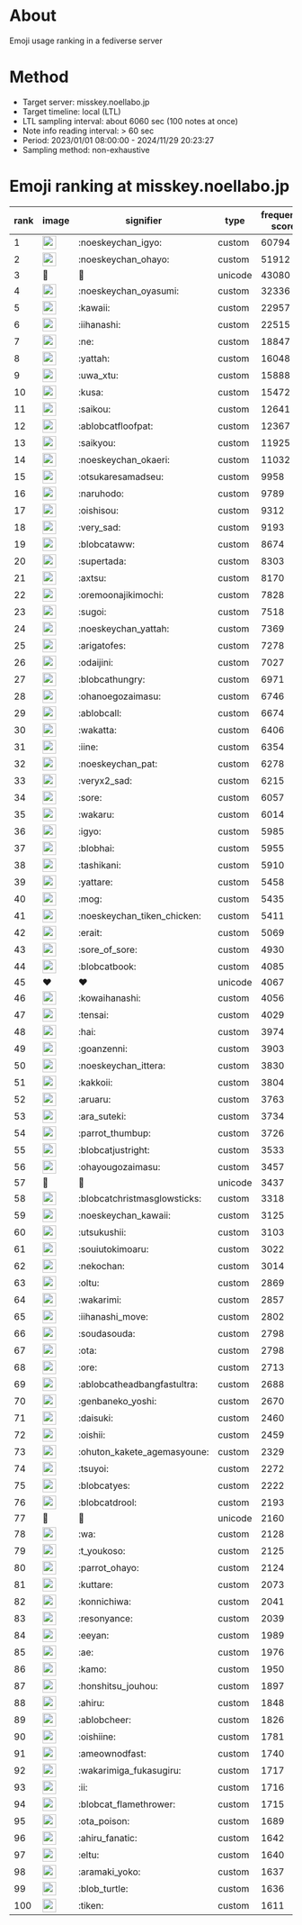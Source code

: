 # About
Emoji usage ranking in a fediverse server

# Method
- Target server: misskey.noellabo.jp
- Target timeline: local (LTL)
- LTL sampling interval: about 6060 sec (100 notes at once)
- Note info reading interval: > 60 sec
- Period: 2023/01/01 08:00:00 - 2024/11/29 20:23:27 
- Sampling method: non-exhaustive

# Emoji ranking at misskey.noellabo.jp

|rank|image|signifier|type|frequency score|
|----|----|----|----|----|
|1|<img height="24" src="https://misskey.noellabo.jp/emoji/noeskeychan_igyo.webp">|:noeskeychan_igyo:|custom|60794|
|2|<img height="24" src="https://misskey.noellabo.jp/emoji/noeskeychan_ohayo.webp">|:noeskeychan_ohayo:|custom|51912|
|3|🎉|🎉|unicode|43080|
|4|<img height="24" src="https://misskey.noellabo.jp/emoji/noeskeychan_oyasumi.webp">|:noeskeychan_oyasumi:|custom|32336|
|5|<img height="24" src="https://misskey.noellabo.jp/emoji/kawaii.webp">|:kawaii:|custom|22957|
|6|<img height="24" src="https://misskey.noellabo.jp/emoji/iihanashi.webp">|:iihanashi:|custom|22515|
|7|<img height="24" src="https://misskey.noellabo.jp/emoji/ne.webp">|:ne:|custom|18847|
|8|<img height="24" src="https://misskey.noellabo.jp/emoji/yattah.webp">|:yattah:|custom|16048|
|9|<img height="24" src="https://misskey.noellabo.jp/emoji/uwa_xtu.webp">|:uwa_xtu:|custom|15888|
|10|<img height="24" src="https://misskey.noellabo.jp/emoji/kusa.webp">|:kusa:|custom|15472|
|11|<img height="24" src="https://misskey.noellabo.jp/emoji/saikou.webp">|:saikou:|custom|12641|
|12|<img height="24" src="https://misskey.noellabo.jp/emoji/ablobcatfloofpat.webp">|:ablobcatfloofpat:|custom|12367|
|13|<img height="24" src="https://misskey.noellabo.jp/emoji/saikyou.webp">|:saikyou:|custom|11925|
|14|<img height="24" src="https://misskey.noellabo.jp/emoji/noeskeychan_okaeri.webp">|:noeskeychan_okaeri:|custom|11032|
|15|<img height="24" src="https://misskey.noellabo.jp/emoji/otsukaresamadseu.webp">|:otsukaresamadseu:|custom|9958|
|16|<img height="24" src="https://misskey.noellabo.jp/emoji/naruhodo.webp">|:naruhodo:|custom|9789|
|17|<img height="24" src="https://misskey.noellabo.jp/emoji/oishisou.webp">|:oishisou:|custom|9312|
|18|<img height="24" src="https://misskey.noellabo.jp/emoji/very_sad.webp">|:very_sad:|custom|9193|
|19|<img height="24" src="https://misskey.noellabo.jp/emoji/blobcataww.webp">|:blobcataww:|custom|8674|
|20|<img height="24" src="https://misskey.noellabo.jp/emoji/supertada.webp">|:supertada:|custom|8303|
|21|<img height="24" src="https://misskey.noellabo.jp/emoji/axtsu.webp">|:axtsu:|custom|8170|
|22|<img height="24" src="https://misskey.noellabo.jp/emoji/oremoonajikimochi.webp">|:oremoonajikimochi:|custom|7828|
|23|<img height="24" src="https://misskey.noellabo.jp/emoji/sugoi.webp">|:sugoi:|custom|7518|
|24|<img height="24" src="https://misskey.noellabo.jp/emoji/noeskeychan_yattah.webp">|:noeskeychan_yattah:|custom|7369|
|25|<img height="24" src="https://misskey.noellabo.jp/emoji/arigatofes.webp">|:arigatofes:|custom|7278|
|26|<img height="24" src="https://misskey.noellabo.jp/emoji/odaijini.webp">|:odaijini:|custom|7027|
|27|<img height="24" src="https://misskey.noellabo.jp/emoji/blobcathungry.webp">|:blobcathungry:|custom|6971|
|28|<img height="24" src="https://misskey.noellabo.jp/emoji/ohanoegozaimasu.webp">|:ohanoegozaimasu:|custom|6746|
|29|<img height="24" src="https://misskey.noellabo.jp/emoji/ablobcall.webp">|:ablobcall:|custom|6674|
|30|<img height="24" src="https://misskey.noellabo.jp/emoji/wakatta.webp">|:wakatta:|custom|6406|
|31|<img height="24" src="https://misskey.noellabo.jp/emoji/iine.webp">|:iine:|custom|6354|
|32|<img height="24" src="https://misskey.noellabo.jp/emoji/noeskeychan_pat.webp">|:noeskeychan_pat:|custom|6278|
|33|<img height="24" src="https://misskey.noellabo.jp/emoji/veryx2_sad.webp">|:veryx2_sad:|custom|6215|
|34|<img height="24" src="https://misskey.noellabo.jp/emoji/sore.webp">|:sore:|custom|6057|
|35|<img height="24" src="https://misskey.noellabo.jp/emoji/wakaru.webp">|:wakaru:|custom|6014|
|36|<img height="24" src="https://misskey.noellabo.jp/emoji/igyo.webp">|:igyo:|custom|5985|
|37|<img height="24" src="https://misskey.noellabo.jp/emoji/blobhai.webp">|:blobhai:|custom|5955|
|38|<img height="24" src="https://misskey.noellabo.jp/emoji/tashikani.webp">|:tashikani:|custom|5910|
|39|<img height="24" src="https://misskey.noellabo.jp/emoji/yattare.webp">|:yattare:|custom|5458|
|40|<img height="24" src="https://misskey.noellabo.jp/emoji/mog.webp">|:mog:|custom|5435|
|41|<img height="24" src="https://misskey.noellabo.jp/emoji/noeskeychan_tiken_chicken.webp">|:noeskeychan_tiken_chicken:|custom|5411|
|42|<img height="24" src="https://misskey.noellabo.jp/emoji/erait.webp">|:erait:|custom|5069|
|43|<img height="24" src="https://misskey.noellabo.jp/emoji/sore_of_sore.webp">|:sore_of_sore:|custom|4930|
|44|<img height="24" src="https://misskey.noellabo.jp/emoji/blobcatbook.webp">|:blobcatbook:|custom|4085|
|45|❤|❤|unicode|4067|
|46|<img height="24" src="https://misskey.noellabo.jp/emoji/kowaihanashi.webp">|:kowaihanashi:|custom|4056|
|47|<img height="24" src="https://misskey.noellabo.jp/emoji/tensai.webp">|:tensai:|custom|4029|
|48|<img height="24" src="https://misskey.noellabo.jp/emoji/hai.webp">|:hai:|custom|3974|
|49|<img height="24" src="https://misskey.noellabo.jp/emoji/goanzenni.webp">|:goanzenni:|custom|3903|
|50|<img height="24" src="https://misskey.noellabo.jp/emoji/noeskeychan_ittera.webp">|:noeskeychan_ittera:|custom|3830|
|51|<img height="24" src="https://misskey.noellabo.jp/emoji/kakkoii.webp">|:kakkoii:|custom|3804|
|52|<img height="24" src="https://misskey.noellabo.jp/emoji/aruaru.webp">|:aruaru:|custom|3763|
|53|<img height="24" src="https://misskey.noellabo.jp/emoji/ara_suteki.webp">|:ara_suteki:|custom|3734|
|54|<img height="24" src="https://misskey.noellabo.jp/emoji/parrot_thumbup.webp">|:parrot_thumbup:|custom|3726|
|55|<img height="24" src="https://misskey.noellabo.jp/emoji/blobcatjustright.webp">|:blobcatjustright:|custom|3533|
|56|<img height="24" src="https://misskey.noellabo.jp/emoji/ohayougozaimasu.webp">|:ohayougozaimasu:|custom|3457|
|57|🍗|🍗|unicode|3437|
|58|<img height="24" src="https://misskey.noellabo.jp/emoji/blobcatchristmasglowsticks.webp">|:blobcatchristmasglowsticks:|custom|3318|
|59|<img height="24" src="https://misskey.noellabo.jp/emoji/noeskeychan_kawaii.webp">|:noeskeychan_kawaii:|custom|3125|
|60|<img height="24" src="https://misskey.noellabo.jp/emoji/utsukushii.webp">|:utsukushii:|custom|3103|
|61|<img height="24" src="https://misskey.noellabo.jp/emoji/souiutokimoaru.webp">|:souiutokimoaru:|custom|3022|
|62|<img height="24" src="https://misskey.noellabo.jp/emoji/nekochan.webp">|:nekochan:|custom|3014|
|63|<img height="24" src="https://misskey.noellabo.jp/emoji/oltu.webp">|:oltu:|custom|2869|
|64|<img height="24" src="https://misskey.noellabo.jp/emoji/wakarimi.webp">|:wakarimi:|custom|2857|
|65|<img height="24" src="https://misskey.noellabo.jp/emoji/iihanashi_move.webp">|:iihanashi_move:|custom|2802|
|66|<img height="24" src="https://misskey.noellabo.jp/emoji/soudasouda.webp">|:soudasouda:|custom|2798|
|67|<img height="24" src="https://misskey.noellabo.jp/emoji/ota.webp">|:ota:|custom|2798|
|68|<img height="24" src="https://misskey.noellabo.jp/emoji/ore.webp">|:ore:|custom|2713|
|69|<img height="24" src="https://misskey.noellabo.jp/emoji/ablobcatheadbangfastultra.webp">|:ablobcatheadbangfastultra:|custom|2688|
|70|<img height="24" src="https://misskey.noellabo.jp/emoji/genbaneko_yoshi.webp">|:genbaneko_yoshi:|custom|2670|
|71|<img height="24" src="https://misskey.noellabo.jp/emoji/daisuki.webp">|:daisuki:|custom|2460|
|72|<img height="24" src="https://misskey.noellabo.jp/emoji/oishii.webp">|:oishii:|custom|2459|
|73|<img height="24" src="https://misskey.noellabo.jp/emoji/ohuton_kakete_agemasyoune.webp">|:ohuton_kakete_agemasyoune:|custom|2329|
|74|<img height="24" src="https://misskey.noellabo.jp/emoji/tsuyoi.webp">|:tsuyoi:|custom|2272|
|75|<img height="24" src="https://misskey.noellabo.jp/emoji/blobcatyes.webp">|:blobcatyes:|custom|2222|
|76|<img height="24" src="https://misskey.noellabo.jp/emoji/blobcatdrool.webp">|:blobcatdrool:|custom|2193|
|77|👀|👀|unicode|2160|
|78|<img height="24" src="https://misskey.noellabo.jp/emoji/wa.webp">|:wa:|custom|2128|
|79|<img height="24" src="https://misskey.noellabo.jp/emoji/t_youkoso.webp">|:t_youkoso:|custom|2125|
|80|<img height="24" src="https://misskey.noellabo.jp/emoji/parrot_ohayo.webp">|:parrot_ohayo:|custom|2124|
|81|<img height="24" src="https://misskey.noellabo.jp/emoji/kuttare.webp">|:kuttare:|custom|2073|
|82|<img height="24" src="https://misskey.noellabo.jp/emoji/konnichiwa.webp">|:konnichiwa:|custom|2041|
|83|<img height="24" src="https://misskey.noellabo.jp/emoji/resonyance.webp">|:resonyance:|custom|2039|
|84|<img height="24" src="https://misskey.noellabo.jp/emoji/eeyan.webp">|:eeyan:|custom|1989|
|85|<img height="24" src="https://misskey.noellabo.jp/emoji/ae.webp">|:ae:|custom|1976|
|86|<img height="24" src="https://misskey.noellabo.jp/emoji/kamo.webp">|:kamo:|custom|1950|
|87|<img height="24" src="https://misskey.noellabo.jp/emoji/honshitsu_jouhou.webp">|:honshitsu_jouhou:|custom|1897|
|88|<img height="24" src="https://misskey.noellabo.jp/emoji/ahiru.webp">|:ahiru:|custom|1848|
|89|<img height="24" src="https://misskey.noellabo.jp/emoji/ablobcheer.webp">|:ablobcheer:|custom|1826|
|90|<img height="24" src="https://misskey.noellabo.jp/emoji/oishiine.webp">|:oishiine:|custom|1781|
|91|<img height="24" src="https://misskey.noellabo.jp/emoji/ameownodfast.webp">|:ameownodfast:|custom|1740|
|92|<img height="24" src="https://misskey.noellabo.jp/emoji/wakarimiga_fukasugiru.webp">|:wakarimiga_fukasugiru:|custom|1717|
|93|<img height="24" src="https://misskey.noellabo.jp/emoji/ii.webp">|:ii:|custom|1716|
|94|<img height="24" src="https://misskey.noellabo.jp/emoji/blobcat_flamethrower.webp">|:blobcat_flamethrower:|custom|1715|
|95|<img height="24" src="https://misskey.noellabo.jp/emoji/ota_poison.webp">|:ota_poison:|custom|1689|
|96|<img height="24" src="https://misskey.noellabo.jp/emoji/ahiru_fanatic.webp">|:ahiru_fanatic:|custom|1642|
|97|<img height="24" src="https://misskey.noellabo.jp/emoji/eltu.webp">|:eltu:|custom|1640|
|98|<img height="24" src="https://misskey.noellabo.jp/emoji/aramaki_yoko.webp">|:aramaki_yoko:|custom|1637|
|99|<img height="24" src="https://misskey.noellabo.jp/emoji/blob_turtle.webp">|:blob_turtle:|custom|1636|
|100|<img height="24" src="https://misskey.noellabo.jp/emoji/tiken.webp">|:tiken:|custom|1611|
